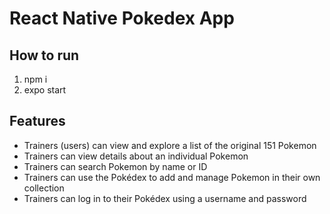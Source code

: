 # React Native Pokedex App

## How to run

1. npm i 
2. expo start

## Features

- Trainers (users) can view and explore a list of the original 151 Pokemon
- Trainers can view details about an individual Pokemon
- Trainers can search Pokemon by name or ID
- Trainers can use the Pokédex to add and manage Pokemon in their own collection 
- Trainers can log in to their Pokédex using a username and password
